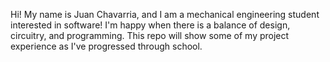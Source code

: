 Hi! My name is Juan Chavarria, and I am a mechanical engineering student interested in software! I'm happy when there is a balance of design, circuitry, and programming.
This repo will show some of my project experience as I've progressed through school. 
